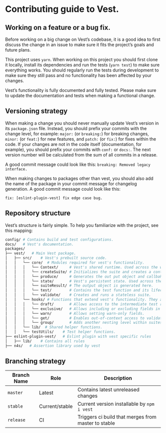 # Contributing guide to Vest.

## Working on a feature or a bug fix.

Before working on a big change on Vest’s codebase, it is a good idea to first discuss the change in an issue to make sure it fits the project’s goals and future plans.

This project uses `yarn`. When working on this project you should first clone it locally, install its dependencies and run the tests (`yarn test`) to make sure everything works. You should regularly run the tests during development to make sure they still pass and no functionality has been affected by your changes.

Vest’s functionality is fully documented and fully tested. Please make sure to update the documentation and tests when making a functional change.

## Versioning strategy

When making a change you should never manually update Vest’s version in its `package.json` file. Instead, you should prefix your commits with the change level, for example: `major:` (or `breaking:`) for breaking changes, `minor:` (or `feat:`) for new features, and `patch:` (or `fix:`) for fixes within the code. If your changes are not in the code itself (documentation, for example), you should prefix your commits with `conf:` or `docs:`. The next version number will be calculated from the sum of all commits in a release.

A good commit message could look like this:
`breaking: Removed legacy interface.`

When making changes to packages other than vest, you should also add the name of the package in your commit message for changelog generation. A good commit message could look like this:

`fix: [eslint-plugin-vest] fix edge case bug.`

## Repository structure

Vest’s structure is fairly simple. To help you familiarize with the project, see this mapping:

```sh
config/ # Contains build and test configurations.
docs/   # Vest's documentation.
packages/
├── vest/   # Main Vest package.
│   ├── src/    # Vest's prebuilt source code.
│   │   └── core/  # Modules required for vest's functionality.
│   │   │   └── Context/     # Vest's shared runtime. Used across the whole library.
│   │   │   └── createSuite/ # Initializes the suite and creates a context and state.
│   │   │   └── produce/     # Generates the out put object and callbaks.
│   │   │   └── state/       # Vest's persistent state. Used across the whole library.
│   │   │   └── suiteResult/ # The output object is generated here.
│   │   │   └── test/        # Contains the test function and its lifecycle.
│   │   │   └── validate/    # Creates and runs a stateless suite.
│   │   └── hooks/ # Functions that extend vest's functionality. They all use Context.
│   │   │   └── draft/       # Allows access to the intermediate test result.
│   │   │   └── exclusive/   # Allows including or excluding fields in runtime.
│   │   │   └── warn/        # Allows setting warn-only fields.
│   │   │   └── get/         # Enables out-of-context access to validation results.
│   │   │   └── group/       # Adds another nesting level within suites.
│   │   └── lib/  # Shared helper functions.
│   │   └── testUtils/    # Test helper functions.
├── eslint-plugin-vest/   # Eslint plugin with vest specific rules
│   ├── lib/    # Contains all rules
├── n4s/   # Assertion library used by vest
```

## Branching strategy

| Branch Name | Role           | Description                                         |
| ----------- | -------------- | --------------------------------------------------- |
| `master`    | Latest         | Contains latest unreleased changes                  |
| `stable`    | Current/stable | Current version installable by `npm i vest`         |
| `release`   | CI             | Triggers ci build that merges from master to stable |
